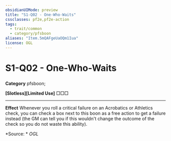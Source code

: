 ```yaml
---
obsidianUIMode: preview
title: "S1-Q02 - One-Who-Waits"
cssclasses: pf2e,pf2e-action
tags:
  - trait/common
  - category/pfsboon
aliases: "Item.5mQAFgeUaOQm1Iua"
license: OGL
---
```

# S1-Q02 - One-Who-Waits

### 

**Category** pfsboon; 




**\[Slotless\]\[Limited Use\]** □□□

* * *

**Effect** Whenever you roll a critical failure on an Acrobatics or Athletics check, you can check a box next to this boon as a free action to get a failure instead (the GM can tell you if this wouldn't change the outcome of the check so you do not waste this ability).

*Source: *
*OGL*